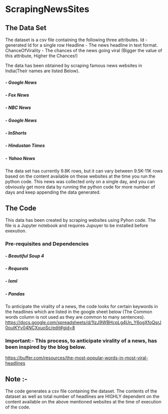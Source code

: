 # ScrapingNewsSites

## The Data Set
   The dataset is a csv file containing the following three attributes.
    Id - generated Id for a single row
    Headline - The news headline in text format.
    ChanceOfVirality - The chances of the news going viral
    (Bigger the value of this attribute, Higher the Chances!)

   The data has been obtained by scraping famous news websites in India(Their names are listed Below).
   ##### - Google News
   ##### - Fox News
   ##### - NBC News
   ##### - Google News
   ##### - InShorts
   ##### - Hindustan Times
   ##### - Yahoo News

   The data set has currently 9.8K rows, but it can vary between 9.5K-11K rows based on the content available on these websites at the time you run the python code. This news was collected only on a single day, and you can obviously get more data by running the python code for more number of days and keep appending the data generated.


## The Code

   This data has been created by scraping websites using Pyhon code. The file is a Jupyter notebook and requires Jupuyer to be installed before exexution.
   ### Pre-requisites and Dependencies
   ##### - Beautiful Soup 4
   ##### - Requests
   ##### - lxml
   ##### - Pandas
   To anticipate the virality of a news, the code looks for certain keywords in the headlines which are listed in the google sheet below (The Common words column is not used as they are common to many sentences).
    https://docs.google.com/spreadsheets/d/1lzJ9WBHcpLg4Un_Y6ogXfoQsrJ0oulKYv04NCXxuoSc/edit#gid=8

   ### Important:- This process, to anticipate virality of a news, has been inspired by the blog below.
   https://buffer.com/resources/the-most-popular-words-in-most-viral-headlines

## Note :-
   The code generates a csv file containing the dataset. The contents of the dataset as well as total number of headlines are HIGHLY dependent on the content available on the above mentioned websites at the time of execution of the code.

